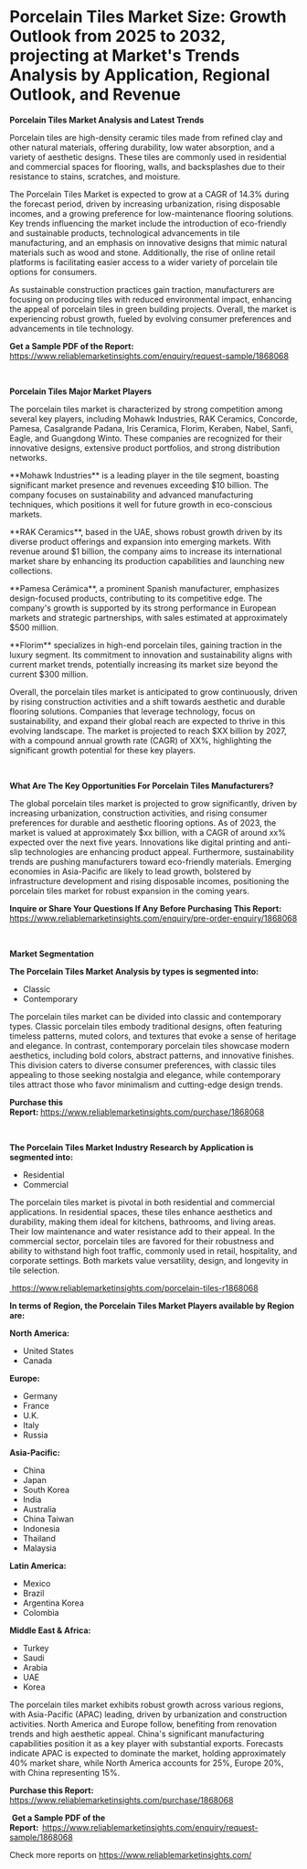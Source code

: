 <p><h1>Porcelain Tiles Market Size: Growth Outlook from 2025 to 2032, projecting at Market's Trends Analysis by Application, Regional Outlook, and Revenue</h1></p><p><strong>Porcelain Tiles Market Analysis and Latest Trends</strong></p>
<p><p>Porcelain tiles are high-density ceramic tiles made from refined clay and other natural materials, offering durability, low water absorption, and a variety of aesthetic designs. These tiles are commonly used in residential and commercial spaces for flooring, walls, and backsplashes due to their resistance to stains, scratches, and moisture. </p><p>The Porcelain Tiles Market is expected to grow at a CAGR of 14.3% during the forecast period, driven by increasing urbanization, rising disposable incomes, and a growing preference for low-maintenance flooring solutions. Key trends influencing the market include the introduction of eco-friendly and sustainable products, technological advancements in tile manufacturing, and an emphasis on innovative designs that mimic natural materials such as wood and stone. Additionally, the rise of online retail platforms is facilitating easier access to a wider variety of porcelain tile options for consumers. </p><p>As sustainable construction practices gain traction, manufacturers are focusing on producing tiles with reduced environmental impact, enhancing the appeal of porcelain tiles in green building projects. Overall, the market is experiencing robust growth, fueled by evolving consumer preferences and advancements in tile technology.</p></p>
<p><strong>Get a Sample PDF of the Report:&nbsp;</strong> <a href="https://www.reliablemarketinsights.com/enquiry/request-sample/1868068?utm_campaign=1887&utm_medium=2&utm_source=Github&utm_content=ia&utm_term=30012025&utm_id=porcelain-tiles">https://www.reliablemarketinsights.com/enquiry/request-sample/1868068</a></p>
<p>&nbsp;</p>
<p><strong>Porcelain Tiles Major Market Players</strong></p>
<p><p>The porcelain tiles market is characterized by strong competition among several key players, including Mohawk Industries, RAK Ceramics, Concorde, Pamesa, Casalgrande Padana, Iris Ceramica, Florim, Keraben, Nabel, Sanfi, Eagle, and Guangdong Winto. These companies are recognized for their innovative designs, extensive product portfolios, and strong distribution networks.</p><p>**Mohawk Industries** is a leading player in the tile segment, boasting significant market presence and revenues exceeding $10 billion. The company focuses on sustainability and advanced manufacturing techniques, which positions it well for future growth in eco-conscious markets.</p><p>**RAK Ceramics**, based in the UAE, shows robust growth driven by its diverse product offerings and expansion into emerging markets. With revenue around $1 billion, the company aims to increase its international market share by enhancing its production capabilities and launching new collections.</p><p>**Pamesa Cerámica**, a prominent Spanish manufacturer, emphasizes design-focused products, contributing to its competitive edge. The company's growth is supported by its strong performance in European markets and strategic partnerships, with sales estimated at approximately $500 million.</p><p>**Florim** specializes in high-end porcelain tiles, gaining traction in the luxury segment. Its commitment to innovation and sustainability aligns with current market trends, potentially increasing its market size beyond the current $300 million.</p><p>Overall, the porcelain tiles market is anticipated to grow continuously, driven by rising construction activities and a shift towards aesthetic and durable flooring solutions. Companies that leverage technology, focus on sustainability, and expand their global reach are expected to thrive in this evolving landscape. The market is projected to reach $XX billion by 2027, with a compound annual growth rate (CAGR) of XX%, highlighting the significant growth potential for these key players.</p></p>
<p>&nbsp;</p>
<p><strong>What Are The Key Opportunities For Porcelain Tiles Manufacturers?</strong></p>
<p><p>The global porcelain tiles market is projected to grow significantly, driven by increasing urbanization, construction activities, and rising consumer preferences for durable and aesthetic flooring options. As of 2023, the market is valued at approximately $xx billion, with a CAGR of around xx% expected over the next five years. Innovations like digital printing and anti-slip technologies are enhancing product appeal. Furthermore, sustainability trends are pushing manufacturers toward eco-friendly materials. Emerging economies in Asia-Pacific are likely to lead growth, bolstered by infrastructure development and rising disposable incomes, positioning the porcelain tiles market for robust expansion in the coming years.</p></p>
<p><strong>Inquire or Share Your Questions If Any Before Purchasing This Report:</strong> <a href="https://www.reliablemarketinsights.com/enquiry/pre-order-enquiry/1868068?utm_campaign=1887&utm_medium=2&utm_source=Github&utm_content=ia&utm_term=30012025&utm_id=porcelain-tiles">https://www.reliablemarketinsights.com/enquiry/pre-order-enquiry/1868068</a></p>
<p>&nbsp;</p>
<p><strong>Market Segmentation</strong></p>
<p><strong>The Porcelain Tiles Market Analysis by types is segmented into:</strong></p>
<p><ul><li>Classic</li><li>Contemporary</li></ul></p>
<p><p>The porcelain tiles market can be divided into classic and contemporary types. Classic porcelain tiles embody traditional designs, often featuring timeless patterns, muted colors, and textures that evoke a sense of heritage and elegance. In contrast, contemporary porcelain tiles showcase modern aesthetics, including bold colors, abstract patterns, and innovative finishes. This division caters to diverse consumer preferences, with classic tiles appealing to those seeking nostalgia and elegance, while contemporary tiles attract those who favor minimalism and cutting-edge design trends.</p></p>
<p><strong>Purchase this Report:&nbsp;</strong><a href="https://www.reliablemarketinsights.com/purchase/1868068?utm_campaign=1887&utm_medium=2&utm_source=Github&utm_content=ia&utm_term=30012025&utm_id=porcelain-tiles">https://www.reliablemarketinsights.com/purchase/1868068</a></p>
<p>&nbsp;</p>
<p><strong>The Porcelain Tiles Market Industry Research by Application is segmented into:</strong></p>
<p><ul><li>Residential</li><li>Commercial</li></ul></p>
<p><p>The porcelain tiles market is pivotal in both residential and commercial applications. In residential spaces, these tiles enhance aesthetics and durability, making them ideal for kitchens, bathrooms, and living areas. Their low maintenance and water resistance add to their appeal. In the commercial sector, porcelain tiles are favored for their robustness and ability to withstand high foot traffic, commonly used in retail, hospitality, and corporate settings. Both markets value versatility, design, and longevity in tile selection.</p></p>
<p><a href="https://www.reliablemarketinsights.com/porcelain-tiles-r1868068?utm_campaign=1887&utm_medium=2&utm_source=Github&utm_content=ia&utm_term=30012025&utm_id=porcelain-tiles">&nbsp;https://www.reliablemarketinsights.com/porcelain-tiles-r1868068</a></p>
<p><strong>In terms of Region, the Porcelain Tiles Market Players available by Region are:</strong></p>
<p>
    <p> <strong> North America: </strong>
        <ul>
            <li>United States</li>
            <li>Canada</li>
        </ul>
        </p> 
    <p> <strong> Europe: </strong>
        <ul>
            <li>Germany</li>
            <li>France</li>
            <li>U.K.</li>
            <li>Italy</li>
            <li>Russia</li>
        </ul>
        </p> 
    <p> <strong> Asia-Pacific: </strong>
        <ul>
            <li>China</li>
            <li>Japan</li>
            <li>South Korea</li>
            <li>India</li>
            <li>Australia</li>
            <li>China Taiwan</li>
            <li>Indonesia</li>
            <li>Thailand</li>
            <li>Malaysia</li>
        </ul>
        </p> 
    <p> <strong> Latin America: </strong>
        <ul>
            <li>Mexico</li>
            <li>Brazil</li>
            <li>Argentina Korea</li>
            <li>Colombia</li>
        </ul>
        </p> 
    <p> <strong> Middle East & Africa: </strong>
        <ul>
            <li>Turkey</li>
            <li>Saudi</li>
            <li>Arabia</li>
            <li>UAE</li>
            <li>Korea</li>
        </ul>
    </p>
    </p>
<p><p>The porcelain tiles market exhibits robust growth across various regions, with Asia-Pacific (APAC) leading, driven by urbanization and construction activities. North America and Europe follow, benefiting from renovation trends and high aesthetic appeal. China's significant manufacturing capabilities position it as a key player with substantial exports. Forecasts indicate APAC is expected to dominate the market, holding approximately 40% market share, while North America accounts for 25%, Europe 20%, with China representing 15%.</p></p>
<p><strong>Purchase this Report: </strong><a href="https://www.reliablemarketinsights.com/purchase/1868068?utm_campaign=1887&utm_medium=2&utm_source=Github&utm_content=ia&utm_term=30012025&utm_id=porcelain-tiles">https://www.reliablemarketinsights.com/purchase/1868068</a></p>
<p>&nbsp;<strong>Get a Sample PDF of the Report:&nbsp;&nbsp;</strong><a href="https://www.reliablemarketinsights.com/enquiry/request-sample/1868068?utm_campaign=1887&utm_medium=2&utm_source=Github&utm_content=ia&utm_term=30012025&utm_id=porcelain-tiles">https://www.reliablemarketinsights.com/enquiry/request-sample/1868068</a></p>
<p><strong></strong></p>
<p>Check more reports on <a href="https://www.reliablemarketinsights.com/?utm_campaign=1887&utm_medium=2&utm_source=Github&utm_content=ia&utm_term=30012025&utm_id=porcelain-tiles">https://www.reliablemarketinsights.com/</a></p>